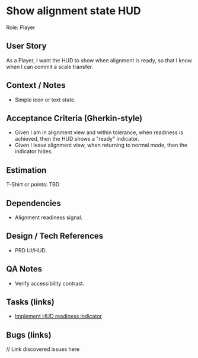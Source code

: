 # Show alignment state HUD

Role: Player

## User Story

As a Player, I want the HUD to show when alignment is ready, so that I know when I can commit a scale transfer.

## Context / Notes

- Simple icon or text state.

## Acceptance Criteria (Gherkin-style)

- Given I am in alignment view and within tolerance, when readiness is achieved, then the HUD shows a "ready" indicator.
- Given I leave alignment view, when returning to normal mode, then the indicator hides.

## Estimation

T-Shirt or points: TBD

## Dependencies

- Alignment readiness signal.

## Design / Tech References

- PRD UI/HUD.

## QA Notes

- Verify accessibility contrast.

## Tasks (links)

- [Implement HUD readiness indicator](./tasks/implement-hud-readiness-indicator.md)

## Bugs (links)

// Link discovered issues here
